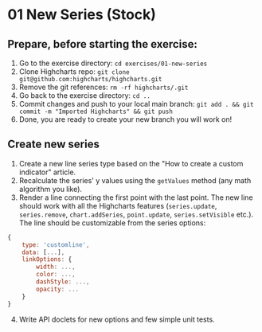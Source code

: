 # 01 New Series (Stock)

## Prepare, before starting the exercise:
1. Go to the exercise directory: `cd exercises/01-new-series`
2. Clone Highcharts repo: `git clone git@github.com:highcharts/highcharts.git`
3. Remove the git references: `rm -rf highcharts/.git`
4. Go back to the exercise directory: `cd ..`
5. Commit changes and push to your local main branch: `git add . && git commit -m "Imported Highcharts" && git push`
6. Done, you are ready to create your new branch you will work on!


## Create new series
1. Create a new line series type based on the "How to create a custom indicator" article.
2. Recalculate the series' y values using the `getValues` method (any math algorithm you like).
3. Render a line connecting the first point with the last point. The new line should work with all the Highcharts features (`series.update`, `series.remove`, `chart.addSeries`, `point.update`, `series.setVisible` etc.). The line should be customizable from the series options:
```js
{
    type: 'customline',
    data: [...],
    linkOptions: {
        width: ...,
        color: ...,
        dashStyle: ...,
        opacity: ...
    }
}
```
4. Write API doclets for new options and few simple unit tests.